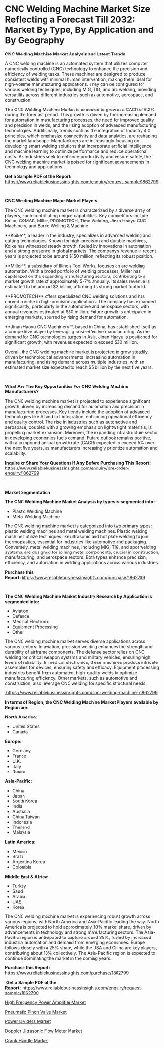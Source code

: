 <p><h1>CNC Welding Machine Market Size Reflecting a Forecast Till 2032: Market By Type, By Application and By Geography</h1></p><p><strong>CNC Welding Machine Market Analysis and Latest Trends</strong></p>
<p><p>A CNC welding machine is an automated system that utilizes computer numerically controlled (CNC) technology to enhance the precision and efficiency of welding tasks. These machines are designed to produce consistent welds with minimal human intervention, making them ideal for high-volume manufacturing applications. They can be configured for various welding techniques, including MIG, TIG, and arc welding, providing versatility across different industries such as automotive, aerospace, and construction.</p><p>The CNC Welding Machine Market is expected to grow at a CAGR of 6.2% during the forecast period. This growth is driven by the increasing demand for automation in manufacturing processes, the need for improved quality and precision in welds, and the rising adoption of advanced manufacturing technologies. Additionally, trends such as the integration of Industry 4.0 principles, which emphasize connectivity and data analytics, are reshaping the market landscape. Manufacturers are increasingly focusing on developing smart welding solutions that incorporate artificial intelligence and machine learning to optimize performance and reduce operational costs. As industries seek to enhance productivity and ensure safety, the CNC welding machine market is poised for significant advancements in technology and applications.</p></p>
<p><strong>Get a Sample PDF of the Report:&nbsp;</strong> <a href="https://www.reliablebusinessinsights.com/enquiry/request-sample/1862799?utm_campaign=101&utm_medium=2&utm_source=Github&utm_content=ia&utm_term=08042025&utm_id=cnc-welding-machine">https://www.reliablebusinessinsights.com/enquiry/request-sample/1862799</a></p>
<p>&nbsp;</p>
<p><strong>CNC Welding Machine Major Market Players</strong></p>
<p><p>The CNC welding machine market is characterized by a diverse array of players, each contributing unique capabilities. Key competitors include Koike, COMAS, Miller, PROMOTECH, Time Welding, Jinan Haoyu CNC Machinery, and Barrie Welling & Machine. </p><p>**Koike**, a leader in the industry, specializes in advanced welding and cutting technologies. Known for high-precision and durable machines, Koike has witnessed steady growth, fueled by innovations in automation and a strong presence in global markets. The company’s revenue in recent years is projected to be around $150 million, reflecting its robust position.</p><p>**Miller**, a subsidiary of Illinois Tool Works, focuses on arc welding automation. With a broad portfolio of welding processes, Miller has capitalized on the expanding manufacturing sectors, contributing to a market growth rate of approximately 5-7% annually. Its sales revenue is estimated to be around $2 billion, affirming its strong market foothold.</p><p>**PROMOTECH** offers specialized CNC welding solutions and has carved a niche in high-precision applications. The company has expanded significantly, particularly in the automotive and aerospace sectors, with annual revenues estimated at $50 million. Future growth is anticipated in emerging markets, spurred by rising demand for automation.</p><p>**Jinan Haoyu CNC Machinery**, based in China, has established itself as a competitive player by leveraging cost-effective manufacturing. As the demand for CNC technologies surges in Asia, Jinan Haoyu is positioned for significant growth, with revenues expected to exceed $30 million.</p><p>Overall, the CNC welding machine market is projected to grow steadily, driven by technological advancements, increasing automation in manufacturing, and rising demand across multiple industries, with an estimated market size expected to reach $5 billion by the next five years.</p></p>
<p>&nbsp;</p>
<p><strong>What Are The Key Opportunities For CNC Welding Machine Manufacturers?</strong></p>
<p><p>The CNC welding machine market is projected to experience significant growth, driven by increasing demand for automation and precision in manufacturing processes. Key trends include the adoption of advanced technologies like AI and IoT integration, enhancing operational efficiency and quality control. The rise in industries such as automotive and aerospace, coupled with a growing emphasis on lightweight materials, is propelling market expansion. Moreover, the expanding infrastructure sector in developing economies fuels demand. Future outlook remains positive, with a compound annual growth rate (CAGR) expected to exceed 5% over the next five years, as manufacturers increasingly prioritize automation and scalability.</p></p>
<p><strong>Inquire or Share Your Questions If Any Before Purchasing This Report:</strong> <a href="https://www.reliablebusinessinsights.com/enquiry/pre-order-enquiry/1862799?utm_campaign=101&utm_medium=2&utm_source=Github&utm_content=ia&utm_term=08042025&utm_id=cnc-welding-machine">https://www.reliablebusinessinsights.com/enquiry/pre-order-enquiry/1862799</a></p>
<p>&nbsp;</p>
<p><strong>Market Segmentation</strong></p>
<p><strong>The CNC Welding Machine Market Analysis by types is segmented into:</strong></p>
<p><ul><li>Plastic Welding Machine</li><li>Metal Welding Machine</li></ul></p>
<p><p>The CNC welding machine market is categorized into two primary types: plastic welding machines and metal welding machines. Plastic welding machines utilize techniques like ultrasonic and hot plate welding to join thermoplastics, essential for industries like automotive and packaging. Conversely, metal welding machines, including MIG, TIG, and spot welding systems, are designed for joining metal components, crucial in construction, manufacturing, and aerospace sectors. Both types enhance precision, efficiency, and automation in welding applications across various industries.</p></p>
<p><strong>Purchase this Report:&nbsp;</strong><a href="https://www.reliablebusinessinsights.com/purchase/1862799?utm_campaign=101&utm_medium=2&utm_source=Github&utm_content=ia&utm_term=08042025&utm_id=cnc-welding-machine">https://www.reliablebusinessinsights.com/purchase/1862799</a></p>
<p>&nbsp;</p>
<p><strong>The CNC Welding Machine Market Industry Research by Application is segmented into:</strong></p>
<p><ul><li>Aviation</li><li>Defence</li><li>Medical Electronic</li><li>Equipment Processing</li><li>Other</li></ul></p>
<p><p>The CNC welding machine market serves diverse applications across various sectors. In aviation, precision welding enhances the strength and durability of airframe components. The defense sector relies on CNC welding for critical weapon systems and military vehicles, ensuring high levels of reliability. In medical electronics, these machines produce intricate assemblies for devices, ensuring safety and efficacy. Equipment processing industries benefit from automated, high-quality welds to optimize manufacturing efficiency. Other markets, such as automotive and construction, also leverage CNC welding for specific structural needs.</p></p>
<p><a href="https://www.reliablebusinessinsights.com/cnc-welding-machine-r1862799?utm_campaign=101&utm_medium=2&utm_source=Github&utm_content=ia&utm_term=08042025&utm_id=cnc-welding-machine">&nbsp;https://www.reliablebusinessinsights.com/cnc-welding-machine-r1862799</a></p>
<p><strong>In terms of Region, the CNC Welding Machine Market Players available by Region are:</strong></p>
<p>
    <p> <strong> North America: </strong>
        <ul>
            <li>United States</li>
            <li>Canada</li>
        </ul>
        </p> 
    <p> <strong> Europe: </strong>
        <ul>
            <li>Germany</li>
            <li>France</li>
            <li>U.K.</li>
            <li>Italy</li>
            <li>Russia</li>
        </ul>
        </p> 
    <p> <strong> Asia-Pacific: </strong>
        <ul>
            <li>China</li>
            <li>Japan</li>
            <li>South Korea</li>
            <li>India</li>
            <li>Australia</li>
            <li>China Taiwan</li>
            <li>Indonesia</li>
            <li>Thailand</li>
            <li>Malaysia</li>
        </ul>
        </p> 
    <p> <strong> Latin America: </strong>
        <ul>
            <li>Mexico</li>
            <li>Brazil</li>
            <li>Argentina Korea</li>
            <li>Colombia</li>
        </ul>
        </p> 
    <p> <strong> Middle East & Africa: </strong>
        <ul>
            <li>Turkey</li>
            <li>Saudi</li>
            <li>Arabia</li>
            <li>UAE</li>
            <li>Korea</li>
        </ul>
    </p>
    </p>
<p><p>The CNC welding machine market is experiencing robust growth across various regions, with North America and Asia-Pacific leading the way. North America is projected to hold approximately 30% market share, driven by advancements in technology and strong manufacturing sectors. The Asia-Pacific region is anticipated to capture around 35%, fueled by increased industrial automation and demand from emerging economies. Europe follows closely with a 25% share, while the USA and China are key players, contributing about 10% collectively. The Asia-Pacific region is expected to continue dominating the market in the coming years.</p></p>
<p><strong>Purchase this Report: </strong><a href="https://www.reliablebusinessinsights.com/purchase/1862799?utm_campaign=101&utm_medium=2&utm_source=Github&utm_content=ia&utm_term=08042025&utm_id=cnc-welding-machine">https://www.reliablebusinessinsights.com/purchase/1862799</a></p>
<p>&nbsp;<strong>Get a Sample PDF of the Report:&nbsp;&nbsp;</strong><a href="https://www.reliablebusinessinsights.com/enquiry/request-sample/1862799?utm_campaign=101&utm_medium=2&utm_source=Github&utm_content=ia&utm_term=08042025&utm_id=cnc-welding-machine">https://www.reliablebusinessinsights.com/enquiry/request-sample/1862799</a></p>
<p><strong></strong></p>
<p><p><a href="https://github.com/zymerivarrik6/Market-Research-Report-List-1/blob/main/high-frequency-power-amplifier-market.md?utm_campaign=101&utm_medium=2&utm_source=Github&utm_content=ia&utm_term=08042025&utm_id=cnc-welding-machine">High Frequency Power Amplifier Market</a></p><p><a href="https://github.com/saimntamiki/Market-Research-Report-List-1/blob/main/pneumatic-pinch-valve-market.md?utm_campaign=101&utm_medium=2&utm_source=Github&utm_content=ia&utm_term=08042025&utm_id=cnc-welding-machine">Pneumatic Pinch Valve Market</a></p><p><a href="https://github.com/djihencygnel74/Market-Research-Report-List-1/blob/main/power-dividers-market.md?utm_campaign=101&utm_medium=2&utm_source=Github&utm_content=ia&utm_term=08042025&utm_id=cnc-welding-machine">Power Dividers Market</a></p><p><a href="https://github.com/bocksovers0r/Market-Research-Report-List-1/blob/main/doppler-ultrasonic-flow-meter-market.md?utm_campaign=101&utm_medium=2&utm_source=Github&utm_content=ia&utm_term=08042025&utm_id=cnc-welding-machine">Doppler Ultrasonic Flow Meter Market</a></p><p><a href="https://github.com/messonmengen75/Market-Research-Report-List-1/blob/main/crank-handle-market.md?utm_campaign=101&utm_medium=2&utm_source=Github&utm_content=ia&utm_term=08042025&utm_id=cnc-welding-machine">Crank Handle Market</a></p></p>